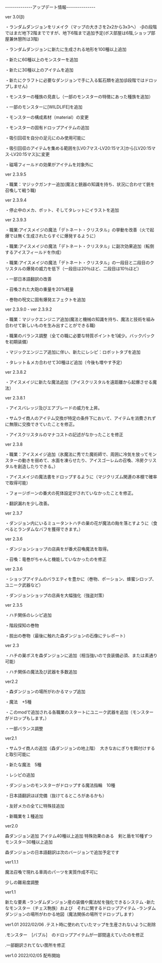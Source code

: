 --------------アップデート情報---------------



ver 3.0(β)


・ランダムダンジョンをリメイク（マップの大きさを2x2から3x3へ）
 -βの段階ではまだ地下2階までですが、地下6階まで追加予定(ボス部屋は6階,ショップ部屋兼休憩所は3階)

・ランダムダンジョンに新たに生成される地形を100種以上追加

・新たに60種以上のモンスターを追加

・新たに30種以上のアイテムを追加

・新たにクラフトに必要なダンジョンで手に入る鉱石類を追加(β段階ではドロップしません)

・モンスターの種族の見直し（一部のモンスターの特徴にあった種族を追加）

・一部のモンスターに[WILDLIFE]を追加

・モンスターの構成素材（material）の変更

・モンスターの固有ドロップアイテムの追加

・吸引回収を自分の足元にのみ使用可能に

・吸引回収のアイテムを集める範囲を[LV0:7マス-LV20:15マス]から[LV20:15マス-LV20:15マス]に変更

・磁場フィールドの効果がアイテムを対象外に


ver 2.3.9.5


・職業：マジックガンナー追加(魔法と銃器の知識を持ち、状況に合わせて銃を召喚して戦う職)


ver 2.3.9.4


・停止中のメカ、ボット、そしてタレットにイラストを追加


ver 2.3.9.3


・職業:アイスメイジの魔法「デトネート・クリスタル」の挙動を改善（火で起爆では無く生成されたらすぐに爆発するように）

・職業:アイスメイジの魔法「デトネート・クリスタル」に副次効果追加（転倒するアイスフィールドを作成）

・職業:アイスメイジの魔法「デトネート・クリスタル」の一段目と二段目のクリスタルの爆発の威力を低下（一段目は20％ほど、二段目は10％ほど）

・一部日本語翻訳の改善

・召喚された大砲の重量を20%軽量

・巻物の呪文に固有爆発エフェクトを追加


ver 2.3.9.0 - ver 2.3.9.2


・職業：マジックエンジニア追加(魔法と機械の知識を持ち、魔法と技術を組み合わせて新しいものを生み出すことができる職)

・職業のバランス調整（全ての職に必要な特質ポイントを1減少。バックパックを初期装備）

・マジックエンジニア追加に伴い、新たにレシピ：ロボットタブを追加

・タレット＆メカ合わせて30種ほど追加（今後も増やす予定）


ver 2.3.8.2


・アイスメイジに新たな魔法追加（アイスクリスタルを遠距離から起爆させる魔法）


ver 2.3.8.1


・アイスバレッジ及びエアブレードの威力を上昇。

・サムライ商人のアイテム交換が特定の条件下において、アイテムを消費されずに無限に交換できていたことを修正。

・アイスクリスタルのマナコストの記述がなかったことを修正


ver 2.3.8


・職業：アイスメイジ追加（氷魔法に秀でた魔術師で、周囲に冷気を放ってモンスターの動きを弱めて、水面を凍らせたり、アイスゴーレムの召喚、冷房クリスタルを創造したりできる。）

・アイスメイジの魔法書をドロップするように（マジクリズム関連の本棚で確率で取得可能）

・フォージボーンの番犬の死体設定がされていなかったことを修正。

・翻訳漏れを少し改善。


ver 2.3.7


・ダンジョン内にいるミュータントハチの巣の花が魔法の飴を落とすように（食べるとランダムなバフを獲得できます。）


ver 2.3.6


・ダンジョンショップの店員をが番犬召喚魔法を取得。

・召喚：竜巻がちゃんと機能していなかったのを修正


ver 2.3.6


・ショップアイテムのバラエティを豊かに（巻物、ポーション、蜂蜜シロップ、ユニーク武器など）


・ダンジョンショップの店員を大幅強化（強盗対策）


ver 2.3.5


・ハチ関係のレシピ追加

・階段探知の巻物

・脱出の巻物（最後に触れた森ダンジョンの石像にテレポート）

ver 2.3


・ハチの巣ボスを森ダンジョンに追加（相当強いので良装備必須、または素通り可能）

・ハチ関係の魔法及び武器を多数追加


ver2.2

・森ダンジョンの場所がわかるマップ追加

・魔法　+5種

・このmodで追加される各職業のスタートにユニーク武器を追加（モンスターがドロップもします。）

・一部バランス調整

ver2.1

・サムライ商人の追加（森ダンジョンの地上階）　大きなおにぎりを餌付けすると取引可能に

・新たな魔法　5種

・レシピの追加

・ダンジョンのモンスターがドロップする魔法指輪　10種

・日本語翻訳ほぼ完備（抜けてるところがあるかも）

・友好メカの全てに特殊技追加

・新職業を１種追加

ver2.0

森ダンジョン追加
アイテム40種以上追加
特殊効果のある　剣と盾を10種ずつ
モンスター30種以上追加

森ダンジョンの日本語翻訳は次のバージョンで追加予定です

ver1.1.1

魔法召喚で現れる車両のパーツを実質作成不可に

少しの難易度調整


ver1.1

新たな要素
-ランダムダンジョン産の装備や魔法杖を強化できるシステム
-新たなモンスター（チェス駒族）および　それに関するドロップアイテム
-ランダムダンジョンの場所がわかる地図（魔法関係の場所でドロップします）

ver1.01 2022/02/06 .テスト時に使われていたマップを生産されないように削除

.モンスター　[バブル]　のドロップアイテムが一部間違えていたのを修正

.一部翻訳されてない箇所を修正

ver1.0 2022/02/05 配布開始
